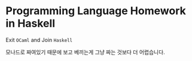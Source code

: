 # Programming Language Homework in Haskell

Exit `OCaml` and Join `Haskell`

모나드로 짜여있기 때문에 보고 베끼는게 그냥 짜는 것보다 더 어렵습니다.
